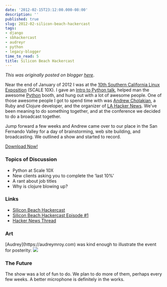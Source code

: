 ```yaml
---
date: '2012-02-15T23:12:00.000-08:00'
description: ''
published: true
slug: 2012-02-silicon-beach-hackercast
tags:
- django
- sbhackercast
- audreyr
- python
- legacy-blogger
time_to_read: 5
title: Silicon Beach Hackercast
---
```


*This was originally posted on blogger [here](https://pydanny.blogspot.com/2012/02/silicon-beach-hackercast.html)*.

Near the end of January of 2012 I was at the [10th Southern California Linux Exposition](https://www.socallinuxexpo.org/scale10x/) (SCALE 10X). I gave an [Intro to Python talk](https://speakerdeck.com/u/pydanny/p/intro-to-python), helped man the awesome [Python](https://python.org) booth, and hung out with a lot of awesome people. One of those awesome people I got to spend time with was [Andrew Cholakian](https://www.andrewvc.com/), a Ruby and Clojure developer, and the organizer of [LA Hacker News](https://www.meetup.com/Los-Angeles-Hacker-News/). We've been meaning to do something together, and at the conference we decided to do a broadcast together.

Jump forward a few weeks and Andrew came over to our place in the San Fernando Valley for a day of brainstorming, web site building, and broadcasting. We outlined a show and started to record.

[Download Now!](https://download.sbhackercast.com/sb-hackercast-2012-02-12-episode-1-first-podcast.mp3)

<h3>Topics of Discussion</h3>

- Python at Scale 10X
- New clients asking you to complete the ‘last 10%’
- A rant about job titles
- Why is clojure blowing up?


<h3>Links</h3>

- [Silicon Beach Hackercast](https://sbhackercast.com)
- [Silicon Beach Hackercast Episode #1](https://www.sbhackercast.com/2012/02/12/episode-1-first-podcast.html)
- [Hacker News Thread](https://news.ycombinator.com/item?id=3584167)
</ul><h3>Art</h3>[Audrey](https://audreymroy.com) was kind enough to illustrate the event for posterity:  <img src="https://www.sbhackercast.com/images/audreyr/episode1.png" /> <h3>The Future</h3>
The show was a lot of fun to do. We plan to do more of them, perhaps every few weeks. A better microphone is definitely in the works.
